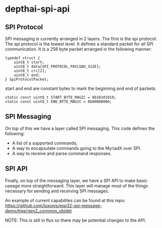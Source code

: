 # depthai-spi-api
## SPI Protocol

SPI messaging is currently arranged in 2 layers. The first is the spi protocol. The spi protocol is the lowest level. It defines a standard packet for all SPI communication. It is a 256 byte packet arranged in the following manner:

```
typedef struct {
    uint8_t start;
    uint8_t data[SPI_PROTOCOL_PAYLOAD_SIZE];
    uint8_t crc[2];
    uint8_t end;
} SpiProtocolPacket;
```
start and end are constant bytes to mark the beginning and end of packets.
```
static const uint8_t START_BYTE_MAGIC = 0b10101010;
static const uint8_t END_BYTE_MAGIC = 0b00000000;
```
## SPI Messaging
On top of this we have a layer called SPI messaging. This code defines the following:
* A list of a supported commands,
* A way to encapsulate commands going to the MyriadX over SPI.
* A way to receive and parse command responses. 

## SPI API
Finally, on top of the messaging layer, we have a SPI API to make basic useage more straightforward. This layer will manage most of the things necessary for sending and receiving SPI messages.

An example of current capabilites can be found at this repo:
https://github.com/luxonis/esp32-spi-message-demo/tree/gen2_common_objdet

NOTE: This is still in flux so there may be potential changes to the API.
